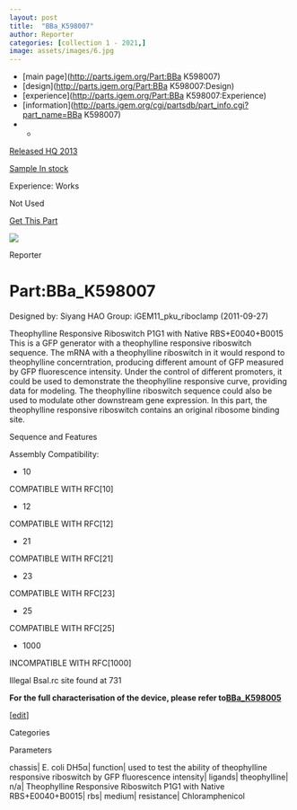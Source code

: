 ```yaml
---
layout: post
title:  "BBa_K598007"
author: Reporter
categories: [collection 1 - 2021,] 
image: assets/images/6.jpg
---
```



  * [main page](http://parts.igem.org/Part:BBa K598007)
  * [design](http://parts.igem.org/Part:BBa K598007:Design)
  * [experience](http://parts.igem.org/Part:BBa K598007:Experience)
  * [information](http://parts.igem.org/cgi/partsdb/part_info.cgi?part_name=BBa K598007)
  *   * 

[Released HQ 2013](http://parts.igem.org/Help:Part_Status_Box)

[Sample In stock](http://parts.igem.org/Help:Part_Status_Box)

Experience: Works

Not Used

[ Get This Part](http://parts.igem.org/partsdb/get_part.cgi?part=BBa_K598007)

![](http://parts.igem.org/images/partbypart/icon_reporter.png)

Reporter

# Part:BBa_K598007

Designed by: Siyang HAO   Group: iGEM11_pku_riboclamp   (2011-09-27)

Theophylline Responsive Riboswitch P1G1 with Native RBS+E0040+B0015 This is a
GFP generator with a theophylline responsive riboswitch sequence. The mRNA
with a theophylline riboswitch in it would respond to theophylline
concerntration, producing different amount of GFP measured by GFP fluorescence
intensity. Under the control of different promoters, it could be used to
demonstrate the theophylline responsive curve, providing data for modeling.
The theophylline riboswitch sequence could also be used to modulate other
downstream gene expression. In this part, the theophylline responsive
riboswitch contains an original ribosome binding site.

  
Sequence and Features

  

Assembly Compatibility:

  * 10

COMPATIBLE WITH RFC[10]

  * 12

COMPATIBLE WITH RFC[12]

  * 21

COMPATIBLE WITH RFC[21]

  * 23

COMPATIBLE WITH RFC[23]

  * 25

COMPATIBLE WITH RFC[25]

  * 1000

INCOMPATIBLE WITH RFC[1000]

Illegal BsaI.rc site found at 731  

  

**For the full characterisation of the device, please refer
to[BBa_K598005](http://parts.igem.org/wiki/index.php?title=Part:BBa_K598005)**

[[edit](http://parts.igem.org/partsdb/part_info.cgi?part_name=BBa_K598007)]

Categories

Parameters

chassis| E. coli DH5α| function| used to test the ability of theophylline
responsive riboswitch by GFP fluorescence intensity| ligands| theophylline|
n/a| Theophylline Responsive Riboswitch P1G1 with Native RBS+E0040+B0015| rbs|
medium| resistance| Chloramphenicol

